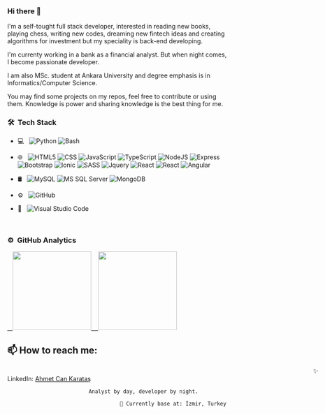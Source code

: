 ### Hi there 👋

I'm a self-tought full stack developer, interested in reading new books, playing chess, writing new codes, dreaming new fintech ideas and creating algorithms for investment but my speciality is back-end developing.

I'm currenty working in a bank as a financial analyst. But when night comes, I become passionate developer. 

I am also MSc. student at Ankara University and degree emphasis is in Informatics/Computer Science.

You may find some projects on my repos, feel free to contribute or using them. Knowledge is power and sharing knowledge is the best thing for me.

### 🛠 &nbsp;Tech Stack

- 💻 &nbsp;
  ![Python](https://img.shields.io/badge/-Python-333333?style=flat&logo=python)
  ![Bash](https://img.shields.io/badge/-Bash%20Script-333333?style=flat&logo=GNU-Bash&logoColor=white)
  
- 🌐 &nbsp;
  ![HTML5](https://img.shields.io/badge/-HTML5-333333?style=flat&logo=HTML5)
  ![CSS](https://img.shields.io/badge/-CSS-333333?style=flat&logo=CSS3&logoColor=1572B6)
  ![JavaScript](https://img.shields.io/badge/-JavaScript-333333?style=flat&logo=javascript)
  ![TypeScript](https://img.shields.io/badge/-TypeScript-333333?style=flat&logo=typescript)
  ![NodeJS](https://img.shields.io/badge/-node.js-333333?style=flat&logo=node.js)
  ![Express](https://img.shields.io/badge/-Express-333333?style=flat&logo=express)
  ![Bootstrap](https://img.shields.io/badge/-Bootstrap-333333?style=flat&logo=bootstrap&logoColor=563D7C)
  ![Ionic](https://img.shields.io/badge/-Ionic-333333?style=flat&logo=ionic)
  ![SASS](https://img.shields.io/badge/-SASS-333333?style=flat&logo=sass&logoColor=pink)
  ![Jquery](https://img.shields.io/badge/-jQuery-333333?style=flat&logo=jquery)
  ![React](https://img.shields.io/badge/-React-333333?style=flat&logo=react)
  ![React](https://img.shields.io/badge/-Next-333333?style=flat&logo=next.js)
  ![Angular](https://img.shields.io/badge/-Angular-333333?style=flat&logo=angular)
- 🛢 &nbsp;
  ![MySQL](https://img.shields.io/badge/-MySQL-333333?style=flat&logo=mysql)
  ![MS SQL Server](https://img.shields.io/badge/-MS%20SQL%20Server-333333?style=flat&logo=Microsoft-SQL-Server)
  ![MongoDB](https://img.shields.io/badge/-MongoDB-333333?style=flat&logo=mongodb)
- ⚙️ &nbsp;
  ![GitHub](https://img.shields.io/badge/-GitHub-333333?style=flat&logo=github)
- 🔧 &nbsp;
  ![Visual Studio Code](https://img.shields.io/badge/-Visual%20Studio%20Code-333333?style=flat&logo=visual-studio-code&logoColor=007ACC)
  
 <br/>
 
### ⚙️ &nbsp;GitHub Analytics

<p align="left" >
<a href="https://github.com/lingardium">
  &nbsp;&nbsp;&nbsp;<img height="180em" align:"left"  src="https://github-readme-stats-eight-theta.vercel.app/api?username=lingardium&show_icons=true&theme=algolia&include_all_commits=true&count_private=true"/>
  &nbsp;&nbsp;&nbsp;<img height="180em" align:"center" src="https://github-readme-stats-eight-theta.vercel.app/api/top-langs/?username=lingardium&layout=compact&langs_count=8&theme=algolia"/>
</a>
</p>


## 📫 How to reach me: <br>

<span style="margin-left:50em;" >✨ LinkedIn:</span> <a href='https://www.linkedin.com/in/ahmetcankaratas//'>Ahmet Can Karataş</a>

                              Analyst by day, developer by night.
                                        
                                        📍 Currently base at: İzmir, Turkey


